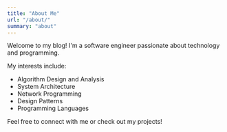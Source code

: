 ```yaml
---
title: "About Me"
url: "/about/"
summary: "about"
---
```


Welcome to my blog! I'm a software engineer passionate about technology and programming.

My interests include:
- Algorithm Design and Analysis
- System Architecture
- Network Programming
- Design Patterns
- Programming Languages

Feel free to connect with me or check out my projects!
